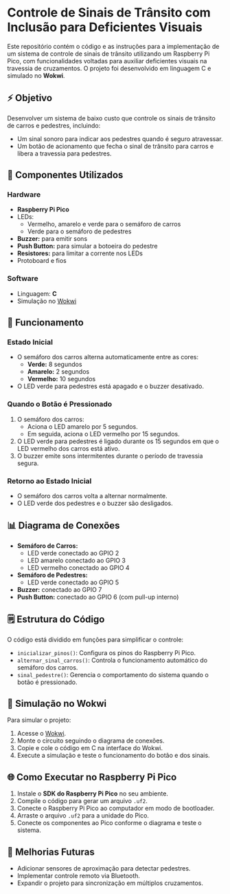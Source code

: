 # Controle de Sinais de Trânsito com Inclusão para Deficientes Visuais

Este repositório contém o código e as instruções para a implementação de um sistema de controle de sinais de trânsito utilizando um Raspberry Pi Pico, com funcionalidades voltadas para auxiliar deficientes visuais na travessia de cruzamentos. O projeto foi desenvolvido em linguagem C e simulado no **Wokwi**.

## ⚡ Objetivo

Desenvolver um sistema de baixo custo que controle os sinais de trânsito de carros e pedestres, incluindo:

- Um sinal sonoro para indicar aos pedestres quando é seguro atravessar.
- Um botão de acionamento que fecha o sinal de trânsito para carros e libera a travessia para pedestres.

## 🔧 Componentes Utilizados

### Hardware

- **Raspberry Pi Pico**
- LEDs:
  - Vermelho, amarelo e verde para o semáforo de carros
  - Verde para o semáforo de pedestres
- **Buzzer:** para emitir sons
- **Push Button:** para simular a botoeira do pedestre
- **Resistores:** para limitar a corrente nos LEDs
- Protoboard e fios

### Software

- Linguagem: **C**
- Simulação no [Wokwi](https://wokwi.com/)

## 🔄 Funcionamento

### Estado Inicial

- O semáforo dos carros alterna automaticamente entre as cores:
  - **Verde:** 8 segundos
  - **Amarelo:** 2 segundos
  - **Vermelho:** 10 segundos
- O LED verde para pedestres está apagado e o buzzer desativado.

### Quando o Botão é Pressionado

1. O semáforo dos carros:
   - Aciona o LED amarelo por 5 segundos.
   - Em seguida, aciona o LED vermelho por 15 segundos.
2. O LED verde para pedestres é ligado durante os 15 segundos em que o LED vermelho dos carros está ativo.
3. O buzzer emite sons intermitentes durante o período de travessia segura.

### Retorno ao Estado Inicial

- O semáforo dos carros volta a alternar normalmente.
- O LED verde dos pedestres e o buzzer são desligados.

## 📊 Diagrama de Conexões

- **Semáforo de Carros:**
  - LED verde conectado ao GPIO 2
  - LED amarelo conectado ao GPIO 3
  - LED vermelho conectado ao GPIO 4
- **Semáforo de Pedestres:**
  - LED verde conectado ao GPIO 5
- **Buzzer:** conectado ao GPIO 7
- **Push Button:** conectado ao GPIO 6 (com pull-up interno)

## 🗒 Estrutura do Código

O código está dividido em funções para simplificar o controle:

- `inicializar_pinos()`: Configura os pinos do Raspberry Pi Pico.
- `alternar_sinal_carros()`: Controla o funcionamento automático do semáforo dos carros.
- `sinal_pedestre()`: Gerencia o comportamento do sistema quando o botão é pressionado.

## 🔼 Simulação no Wokwi

Para simular o projeto:

1. Acesse o [Wokwi](https://wokwi.com/).
2. Monte o circuito seguindo o diagrama de conexões.
3. Copie e cole o código em C na interface do Wokwi.
4. Execute a simulação e teste o funcionamento do botão e dos sinais.

## 🌐 Como Executar no Raspberry Pi Pico

1. Instale o **SDK do Raspberry Pi Pico** no seu ambiente.
2. Compile o código para gerar um arquivo `.uf2`.
3. Conecte o Raspberry Pi Pico ao computador em modo de bootloader.
4. Arraste o arquivo `.uf2` para a unidade do Pico.
5. Conecte os componentes ao Pico conforme o diagrama e teste o sistema.

## 🚀 Melhorias Futuras

- Adicionar sensores de aproximação para detectar pedestres.
- Implementar controle remoto via Bluetooth.
- Expandir o projeto para sincronização em múltiplos cruzamentos.

